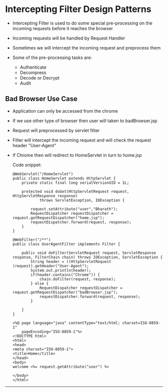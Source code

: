 # Intercepting Filter Design Patterns

-	Intercepting Filter is used to do some special pre-processing on the incoming requests before it reaches the browser
-	Incoming requests will be handled by Request Handler
-	Sometimes we will intercept the incoming request and preprocess them
-	Some of the pre-processing tasks are:
	
	-	Authenticate
	-	Decompress
	-	Decode or Decrypt
	-	Audit
	
## Bad Browser Use Case

- 	Application can only be accessed from the chrome
-	If we use other type of browser then user will taken to badBrowser.jsp
-	Request will preprocessed by servlet filter
-	Filter will intercept the incoming request and will check the request header "User-Agent"
-	If Chrome then will redirect to HomeServlet in turn to home.jsp


	Code snippet:
	
		
		@WebServlet("/HomeServlet")
		public class HomeServlet extends HttpServlet {
			private static final long serialVersionUID = 1L;

			protected void doGet(HttpServletRequest request, HttpServletResponse response)
					throws ServletException, IOException {
				
				request.setAttribute("user","Bharath");
				RequestDispatcher requestDispatcher = request.getRequestDispatcher("home.jsp");
				requestDispatcher.forward(request, response);
			}
		}
		
		@WebFilter("/**")
		public class UserAgentFilter implements Filter {

			public void doFilter(ServletRequest request, ServletResponse response, FilterChain chain) throws IOException, ServletException {
				String header = ((HttpServletRequest )request).getHeader("User-Agent");
				System.out.println(header);
				if(header.contains("Chrome")) {
					chain.doFilter(request, response);
				} else {
					RequestDispatcher requestDispatcher = request.getRequestDispatcher("badBrowser.jsp");
					requestDispatcher.forward(request, response);
				}
				
			}
		}

		<%@ page language="java" contentType="text/html; charset=ISO-8859-1"
			pageEncoding="ISO-8859-1"%>
		<!DOCTYPE html>
		<html>
		<head>
		<meta charset="ISO-8859-1">
		<title>Home</title>
		</head>
		<body>
		welcome <%= request.getAttribute("user") %>

		</body>
		</html>
		
-----------------------------------------------------------------		
		
		
		